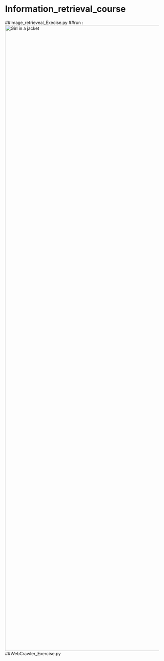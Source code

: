 # Information_retrieval_course
##image_retrieveal_Execise.py
##run :
<img src="https://s8.uupload.ir/files/run_k4f0.png" alt="Girl in a jacket" width="2048" height="2048">
##WebCrawler_Exercise.py
